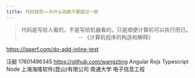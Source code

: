 ```yaml
---
title: 代码规范——为什么函数不要超过一屏
---
```


> 代码是写给人看的，不是写给机器看的，只是顺便计算机可以执行而已。
> &nbsp;&nbsp;&nbsp;&nbsp;&nbsp;&nbsp;&nbsp;&nbsp;&nbsp;&nbsp;&nbsp;&nbsp;&nbsp;&nbsp;&nbsp;&nbsp;&nbsp;&nbsp;&nbsp;&nbsp;&nbsp;&nbsp;&nbsp;&nbsp;&nbsp;&nbsp;&nbsp;&nbsp;&nbsp;&nbsp;&nbsp;&nbsp;&nbsp;&nbsp;&nbsp;&nbsp;&nbsp;&nbsp;-- 《计算机程序的构造和解释》

https://jsperf.com/do-add-inline-test

汪艇 17601496345 https://github.com/wangzting Angular Rxjs Typescript Node 上海海隆软件(昆山)有限公司 南通大学 电子信息工程
